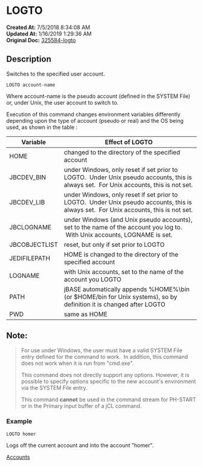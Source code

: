 # LOGTO

**Created At:** 7/5/2018 8:34:08 AM  
**Updated At:** 1/16/2019 1:29:36 AM  
**Original Doc:** [325584-logto](https://docs.jbase.com/46964-accounts/325584-logto)  


## Description

Switches to the specified user account.

```
LOGTO account-name
```

Where account-name is the pseudo account (defined in the SYSTEM File) or, under Unix, the user account to switch to.

Execution of this command changes environment variables differently depending upon the type of account (pseudo or real) and the OS being used, as shown in the table :




| Variable<br> | Effect of LOGTO<br> |
| --- | --- |
| HOME<br> | changed to the directory of the specified account<br> |
| JBCDEV\_BIN<br> | under Windows, only reset if set prior to LOGTO.  Under Unix pseudo accounts, this is always set.  For Unix accounts, this is not set.<br> |
| JBCDEV\_LIB<br> | under Windows, only reset if set prior to LOGTO.  Under Unix pseudo accounts, this is always set.  For Unix accounts, this is not set.<br> |
| JBCLOGNAME<br> | under Windows (and Unix pseudo accounts), set to the name of the account you log to.  With Unix accounts, LOGNAME is set.<br> |
| JBCOBJECTLIST<br> | reset, but only if set prior to LOGTO<br> |
| JEDIFILEPATH<br> | HOME is changed to the directory of the specified account<br> |
| LOGNAME<br> | with Unix accounts, set to the name of the account you LOGTO<br> |
| PATH<br> | jBASE automatically appends %HOME%\bin (or $HOME/bin for Unix systems), so by definition it is changed after LOGTO<br> |
| PWD<br> | same as HOME<br> |




## Note:  


> For use under Windows, the user must have a valid SYSTEM File entry defined for the command to work.  In addition, this command does not work when it is run from "cmd.exe".
> 
> This command does not directly support any options. However, it is possible to specify options specific to the new account's environment via the SYSTEM File entry.
> 
> This command **cannot** be used in the command stream for PH-START or in the Primary input buffer of a jCL command.


### 


### Example

```
LOGTO homer
```

Logs off the current account and into the account "homer".



[Accounts](325724-accounts)
